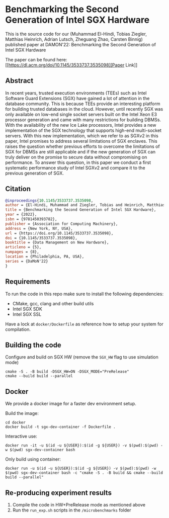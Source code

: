 # Benchmarking the Second Generation of Intel SGX Hardware
This is the source code for our (Muhammad El-Hindi, Tobias Ziegler, Matthias Heinrich, Adrian Lutsch, Zheguang Zhao, Carsten Binnig) published paper at DAMON'22: Benchmarking the Second Generation of Intel SGX Hardware

The paper can be found here: [[https://dl.acm.org/doi/10.1145/3533737.3535098][Paper Link]]

## Abstract
In recent years, trusted execution environments (TEEs) such as Intel Software Guard Extensions (SGX) have gained a lot of attention in the database community. This is because TEEs provide an interesting platform for building trusted databases in the cloud. However, until recently SGX was only available on low-end single socket servers built on the Intel Xeon E3 processor generation and came with many restrictions for building DBMSs. With the availability of the new Ice Lake processors, Intel provides a new implementation of the SGX technology that supports high-end multi-socket servers. With this new implementation, which we refer to as SGXv2 in this paper, Intel promises to address several limitations of SGX enclaves. This raises the question whether previous efforts to overcome the limitations of SGX for DBMSs are still applicable and if the new generation of SGX can truly deliver on the promise to secure data without compromising on performance. To answer this question, in this paper we conduct a first systematic performance study of Intel SGXv2 and compare it to the previous generation of SGX.

## Citation
```bib
@inproceedings{10.1145/3533737.3535098,
author = {El-Hindi, Muhammad and Ziegler, Tobias and Heinrich, Matthias and Lutsch, Adrian and Zhao, Zheguang and Binnig, Carsten},
title = {Benchmarking the Second Generation of Intel SGX Hardware},
year = {2022},
isbn = {9781450393782},
publisher = {Association for Computing Machinery},
address = {New York, NY, USA},
url = {https://doi.org/10.1145/3533737.3535098},
doi = {10.1145/3533737.3535098},
booktitle = {Data Management on New Hardware},
articleno = {5},
numpages = {8},
location = {Philadelphia, PA, USA},
series = {DaMoN'22}
}
```

## Requirements
To run the code in this repo make sure to install the following dependencies:
- CMake, gcc, clang and other build utils
- Intel SGX SDK
- Intel SGX SSL

Have a lock at `docker/Dockerfile` as reference how to setup your system for compilation.

## Building the code
Configure and build on SGX HW (remove the `SGX_HW` flag to use simulation mode)
```
cmake -S . -B build -DSGX_HW=ON -DSGX_MODE="PreRelease"
cmake --build build --parallel
```

## Docker
We provide a docker image for a faster dev environment setup.

Build the image:
```
cd docker
docker build -t sgx-dev-container -f Dockerfile .
```

Interactive use:
```
docker run -it -u $(id -u ${USER}):$(id -g ${USER}) -v $(pwd):$(pwd) -w $(pwd) sgx-dev-container bash 
```

Only build using container:
```
docker run -u $(id -u ${USER}):$(id -g ${USER}) -v $(pwd):$(pwd) -w $(pwd) sgx-dev-container bash -c "cmake -S . -B build && cmake --build build --parallel"
```

## Re-producing experiment results
1) Compile the code in HW+PreRelease mode as mentioned above
2) Run the `run_exp.sh` scripts in the `/microbenchmarks` folder
